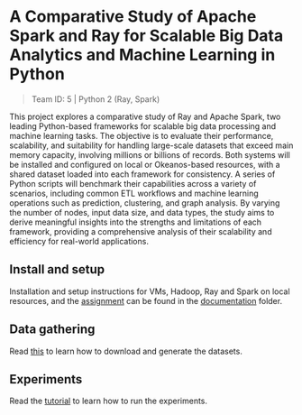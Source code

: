 # A Comparative Study of Apache Spark and Ray for Scalable Big Data Analytics and Machine Learning in Python

> Team ID: 5 | Python 2 (Ray, Spark)

This project explores a comparative study of Ray and Apache Spark, two leading Python-based frameworks for scalable big data processing and machine learning tasks. The objective is to evaluate their performance, scalability, and suitability for handling large-scale datasets that exceed main memory capacity, involving millions or billions of records. Both systems will be installed and configured on local or Okeanos-based resources, with a shared dataset loaded into each framework for consistency. A series of Python scripts will benchmark their capabilities across a variety of scenarios, including common ETL workflows and machine learning operations such as prediction, clustering, and graph analysis. By varying the number of nodes, input data size, and data types, the study aims to derive meaningful insights into the strengths and limitations of each framework, providing a comprehensive analysis of their scalability and efficiency for real-world applications.

## Install and setup

Installation and setup instructions for VMs, Hadoop, Ray and Spark on local resources, and the [assignment](https://github.com/ntua-el20439/Big-Data-HDFS-Ray-vs-Spark/blob/main/documentation/ASSIGNMENT.md) can be found in the [documentation](https://github.com/ntua-el20439/Big-Data-HDFS-Ray-vs-Spark/blob/main/documentation/) folder.

## Data gathering

Read [this](https://github.com/ntua-el20439/Big-Data-HDFS-Ray-vs-Spark/blob/main/data/README.md) to learn how to download and generate the datasets.

## Experiments

Read the [tutorial](https://github.com/ntua-el20439/Big-Data-HDFS-Ray-vs-Spark/blob/main/analysis/README.md) to learn how to run the experiments.
